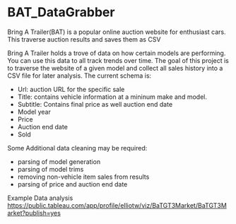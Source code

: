 # BAT_DataGrabber
Bring A Trailer(BAT) is a popular online auction website for enthusiast cars. This traverse auction results and saves them as CSV


Bring A Trailer holds a trove of data on how certain models are performing. You can use this data to all track trends over time. The goal of this project is to traverse the website of a given model and collect all sales history into a CSV file for later analysis. 
The current schema is:
- Url: auction URL for the specific sale
- Title: contains vehicle information at a mininum make and model.
- Subtitle: Contains final price as well auction end date
- Model year
- Price
- Auction end date
- Sold

Some Additional data cleaning may be required:
- parsing of model generation
- parsing of model trims
- removing  non-vehicle item sales from results
- parsing of price and auction end date




Example Data analysis
https://public.tableau.com/app/profile/elliotw/viz/BaTGT3Market/BaTGT3Market?publish=yes
